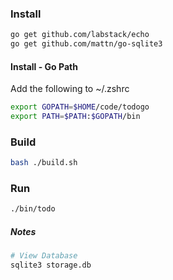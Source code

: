 ### Install
````bash
go get github.com/labstack/echo
go get github.com/mattn/go-sqlite3
````

#### Install - Go Path
Add the following to ~/.zshrc
````bash
export GOPATH=$HOME/code/todogo
export PATH=$PATH:$GOPATH/bin
````

### Build
````bash
bash ./build.sh
````

### Run
````bash
./bin/todo
````


##### Notes
````bash
# View Database
sqlite3 storage.db
````
